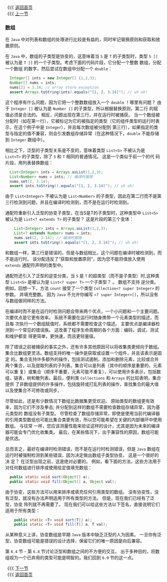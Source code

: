 《《《 [返回首页](../README.md)       <br/>
《《《 [上一节](04_The_Get_and_Put_Principle.md)

### 数组

在 `Java` 中对列表和数组的处理进行比较是有益的，同时牢记替换原则和获取和放置原则。

在 `Java` 中，数组的子类型是协变的，这意味着当 `S` 是 `T` 的子类型时，类型 `S []` 被认为是 `T []` 的一个子类型。考虑下面的代码片段，它分配一个整数
数组，分配一个数组 的数字，然后尝试在数组中分配一个 `double`：
  
  ```java
    Integer[] ints = new Integer[] {1,2,3};
    Number[] nums = ints;
    nums[2] = 3.14; // array store exception
    assert Arrays.toString(ints).equals("[1, 2, 3.14]"); // uh oh!
  ```
  
这个程序有什么问题，因为它把一个整数数组放入一个 `double` ！哪里有问题？ 由于 `Integer []` 被认为是 `Number []` 的子类型，所以根据替换原则，第二行
的赋值必须是合法的。 相反，问题出现在第三行，并在运行时被捕获。 当一个数组被分配时（如在第一行），它被标记为它的被指定的类型（它的组件类型的运行时表
示，在这个例子中是 `Integer`），并且每次数组被分配到 第三行），如果指定的类型与指定的值不兼容，则会引发数组存储异常（在这种情况下，`double` 不能存储
到 `Integer` 数组中）。

相比之下，泛型的子类型关系是不变的，意味着类型 `List<S>` 不被认为是 `List<T>` 的子类型，除了 `S` 和 `T` 相同的普通情况。 这是一个类似于前一个的代
码片段，用列表替换数组：

  ```java
    List<Integer> ints = Arrays.asList(1,2,3);
    List<Number> nums = ints; // 编译时报错
    nums.set(2, 3.14);
    assert ints.toString().equals("[1, 2, 3.14]"); // uh oh!
  ```
  
由于 `List<Integer>` 不被认为是 `List<Number>` 的子类型，因此在第二行而不是第三行检测到问题，并且在编译时检测到，而不是在运行时检测到。
  
通配符重新引入泛型的协变子类型，在当S是T的子类型时，这种类型中 `List<S>` 被认为是 `List<? extends T>` 的子类型？ 这是片段的第三个变体：  
  
  ```java
      List<Integer> ints = Arrays.asList(1,2,3);
      List<? extends Number> nums = ints;
      nums.set(2, 3.14); // 编译时报错
      assert ints.toString().equals("[1, 2, 3.14]"); // uh oh!
  ```
  
和数组一样，第三行是错误的，但是与数组相比，这个问题在编译时被检测到，而不是运行时。 该分配违反了“获取和放置原则”，因为您不能将值放入使用 `extends`
通配符声明的类型中。  
 
通配符还引入了泛型的逆变分类，当 `S` 是 `T` 的超类型（而不是子类型）时,这种类型 `List<S>` 是被认为是 `List<? super T>` 一个子类型？ 。 数组不支持
逆分类。 例如，回想一下，方法 `count` 接受了一个类型 `Collection<? super Integer>` 的参数。 并填充整数。 因为 `Java` 不允许你编写 
`<? super Integer>[]`，所以没有与数组做同样的方法。   
  
在编译时而不是在运行时检测问题会带来两个优点，一个小问题和一个主要问题。 次要优点是它更有效率。 系统不需要在运行时随身携带一个元素类型的描述，而且每
次执行一个数组赋值时，系统都不需要检查这个描述。 主要优点是编译器检测到一个常见的错误族。 这改善了程序生命周期的各个方面：编码，调试，测试和维护都变
得更简单，更快速，而且更轻量级。
  
除了错误之前被捕获的事实之外，还有许多其他原因可以将收集类更倾向于数组。集合比数组更灵活。数组支持的唯一操作是获取或设置一个组件，并且该表示是固定
的。集合支持许多额外的操作，包括测试遏制，添加和删除元素，比较或合并两个集合，以及提取列表的子列表。集合可以是列表（其中的顺序是重要的，元素可以重
复）或集合（顺序不重要，元素可能不重复），可以使用许多表示，包括数组，链表，树和散列表。最后，便利类 `Collections` 和 `Arrays` 的比较表明，集合提供
了非数组提供的许多操作，包括旋转或打乱列表的操作，查找集合的最大值以及使集合不可修改或同步。   
  
尽管如此，还是有少数情况下数组比数据集更受欢迎。 原始类型的数组更有效率，因为它们不涉及拳击; 并分配到这样的数组不需要检查数组存储异常，因为基元类型的
数组没有子类型。 尽管检查了数组存储异常，即使是使用当前代编译器的引用类型数组也可能比集合类更有效，所以您可能希望在关键的内部循环中使用数组。 与往常
一样，您应该测量性能来验证这样的设计，尤其是因为未来的编译器可能会专门优化收集类。 最后，在某些情况下，出于兼容性的原因，数组可能是优选。
   
总而言之，最好在编译时检测错误，而不是在运行时检测错误，但是 `Java` 数组在运行时被强制检测到某些错误，因为决定做出数组子类型协变。 这是一个很好的决
定？ 在泛型出现之前，这是绝对必要的。 例如，看下面的方法，这些方法用于对任何数组进行排序或使用给定值填充数组：  
 
  ```java
    public static void sort(Object[] a);
    public static void fill(Object[] a, Object val);
  ```
  
由于协变，这些方法可以用来排序或填充任何引用类型的数组。 没有协变性，没有泛型，就没有办法声明适用于所有类型的方法。 但是，现在我们已经有了泛型，协变
阵列就不再需要了。 现在我们可以给这些方法以下签名，直接说明它们适用于所有类型：  
  
  ```java
      public static <T> void sort(T[] a);
      public static <T> void fill(T[] a, T val);
  ```
  
从某种意义上讲，协变数组是早期 `Java` 版本中缺乏泛型的人为因素。 一旦你有泛型，协变数组可能是错误的设计选择，保留它们的唯一原因是向后兼容。
  
第 `6.4` 节 - 第 `6.8` 节讨论泛型和数组之间的不方便的交互。 出于多种目的，将数组视为一个已弃用的类型可能是明智的。我们回到 `6.9` 节的这一点。 
 
《《《 [下一节](06_Wildcards_Versus_Type_Parameters.md) <br/>
《《《 [返回首页](../README.md)
